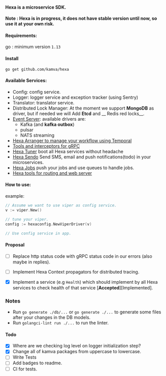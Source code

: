 #### Hexa is a microservice SDK.

__Note : Hexa is in progress, it does not have stable version until now, so use it at your own risk.__

#### Requirements:

go : minimum version `1.13`

#### Install

```
go get github.com/kamva/hexa
```

#### Available Services:

- Config: config service.
- Logger: logger service and exception tracker (using Sentry)
- Translator: translator service.
- Distributed Lock Manager: At the moment we support __MongoDB__ as driver, but if needed we will Add __Etcd__ and  __
  Redis red locks__.
- [Event Server](http://github.com/kamva/hexa-event):  available drivers are:
    - Kafka (and __kafka outbox__)
    - pulsar
    - NATS streaming
- [Hexa Arranger to manage your workflow using Temporal](https://github.com/Kamva/hexa-arranger)
- [Tools and interceptors for gRPC](https://github.com/Kamva/hexa-rpc)
- [Hexa Tuner](https://github.com/Kamva/hexa-tuner) boot all Hexa services without headache
- [Hexa Sendo](https://github.com/Kamva/hexa-sendo) Send SMS, email and push notifications(todo) in your
  microservices.
- [Hexa Jobs](https://github.com/Kamva/hexa-job) push your jobs and use queues to handle jobs.
- [Hexa tools for routing and web server](https://github.com/Kamva/hexa-echo)

#### How to use:

example:

```go
// Assume we want to use viper as config service.
v := viper.New()

// tune your viper.
config := hexaconfig.NewViperDriver(v)

// Use config service in app.
```

#### Proposal

- [ ] Replace http status code with gRPC status code in our errors (also maybe in replies).

- [ ] Implement Hexa Context propagators for distributed tracing.

- [x] Implement a service (e.g `Health`) which should implement by all Hexa services to check health of that
  service [**Accepted**][Implemented].


### Notes
- Run `go generate ./db/...` or `go generate ./...` to generate some files after your changes in the DB models.
- Run `golangci-lint run ./...` to run the linter.
#### Todo

- [x] Where are we checking log level on logger initialization step?
- [x] Change all of kamva packages from uppercase to lowercase.
- [ ] Write Tests
- [ ] Add badges to readme.
- [ ] CI for tests.
